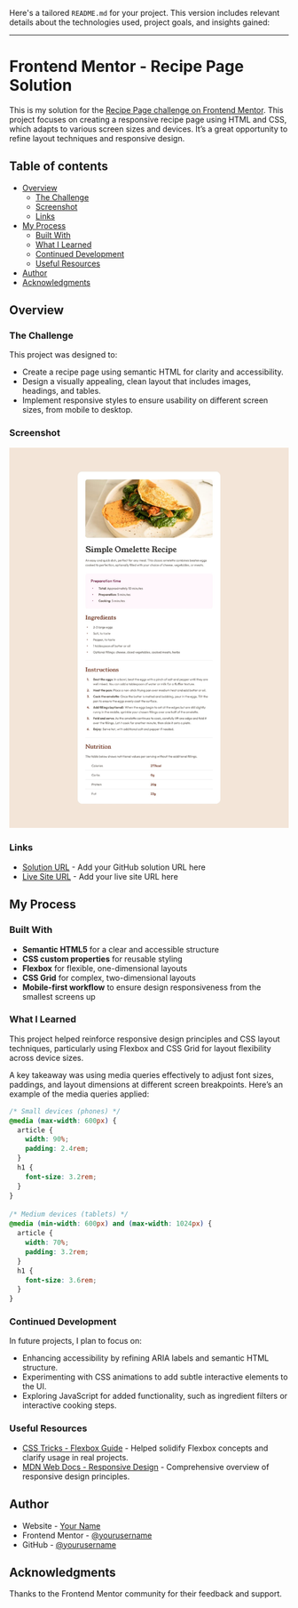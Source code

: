 Here's a tailored `README.md` for your project. This version includes relevant details about the technologies used, project goals, and insights gained:

---

# Frontend Mentor - Recipe Page Solution

This is my solution for the [Recipe Page challenge on Frontend Mentor](https://www.frontendmentor.io/challenges/recipe-page-KiTsR8QQKm). This project focuses on creating a responsive recipe page using HTML and CSS, which adapts to various screen sizes and devices. It’s a great opportunity to refine layout techniques and responsive design.

## Table of contents

- [Overview](#overview)
  - [The Challenge](#the-challenge)
  - [Screenshot](#screenshot)
  - [Links](#links)
- [My Process](#my-process)
  - [Built With](#built-with)
  - [What I Learned](#what-i-learned)
  - [Continued Development](#continued-development)
  - [Useful Resources](#useful-resources)
- [Author](#author)
- [Acknowledgments](#acknowledgments)

## Overview

### The Challenge

This project was designed to:
- Create a recipe page using semantic HTML for clarity and accessibility.
- Design a visually appealing, clean layout that includes images, headings, and tables.
- Implement responsive styles to ensure usability on different screen sizes, from mobile to desktop.

### Screenshot

![Recipe Page Desktop](./design/desktop-design.jpg)

### Links

- [Solution URL](https://github.com/yourusername/recipe-page) - Add your GitHub solution URL here
- [Live Site URL](https://yourusername.github.io/recipe-page) - Add your live site URL here

## My Process

### Built With

- **Semantic HTML5** for a clear and accessible structure
- **CSS custom properties** for reusable styling
- **Flexbox** for flexible, one-dimensional layouts
- **CSS Grid** for complex, two-dimensional layouts
- **Mobile-first workflow** to ensure design responsiveness from the smallest screens up

### What I Learned

This project helped reinforce responsive design principles and CSS layout techniques, particularly using Flexbox and CSS Grid for layout flexibility across device sizes.

A key takeaway was using media queries effectively to adjust font sizes, paddings, and layout dimensions at different screen breakpoints. Here’s an example of the media queries applied:

```css
/* Small devices (phones) */
@media (max-width: 600px) {
  article {
    width: 90%;
    padding: 2.4rem;
  }
  h1 {
    font-size: 3.2rem;
  }
}

/* Medium devices (tablets) */
@media (min-width: 600px) and (max-width: 1024px) {
  article {
    width: 70%;
    padding: 3.2rem;
  }
  h1 {
    font-size: 3.6rem;
  }
}
```

### Continued Development

In future projects, I plan to focus on:
- Enhancing accessibility by refining ARIA labels and semantic HTML structure.
- Experimenting with CSS animations to add subtle interactive elements to the UI.
- Exploring JavaScript for added functionality, such as ingredient filters or interactive cooking steps.

### Useful Resources

- [CSS Tricks - Flexbox Guide](https://css-tricks.com/snippets/css/a-guide-to-flexbox/) - Helped solidify Flexbox concepts and clarify usage in real projects.
- [MDN Web Docs - Responsive Design](https://developer.mozilla.org/en-US/docs/Learn/CSS/CSS_layout/Responsive_Design) - Comprehensive overview of responsive design principles.

## Author

- Website - [Your Name](https://www.your-site.com)
- Frontend Mentor - [@yourusername](https://www.frontendmentor.io/profile/yourusername)
- GitHub - [@yourusername](https://github.com/yourusername)

## Acknowledgments

Thanks to the Frontend Mentor community for their feedback and support.
